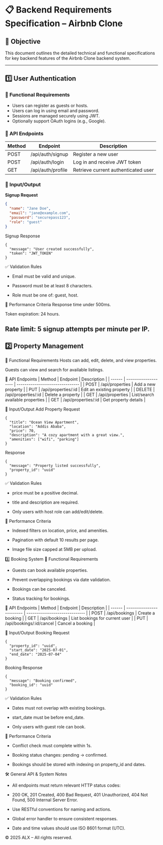 # 📋 Backend Requirements Specification – Airbnb Clone

## 🎯 Objective
This document outlines the detailed technical and functional specifications for key backend features of the Airbnb Clone backend system.

---

## 1️⃣ User Authentication

### 🔧 Functional Requirements
- Users can register as guests or hosts.
- Users can log in using email and password.
- Sessions are managed securely using JWT.
- Optionally support OAuth logins (e.g., Google).

### 🔗 API Endpoints

| Method | Endpoint          | Description                        |
|--------|-------------------|------------------------------------|
| POST   | /api/auth/signup  | Register a new user                |
| POST   | /api/auth/login   | Log in and receive JWT token       |
| GET    | /api/auth/profile | Retrieve current authenticated user |

### 📝 Input/Output

**Signup Request**
```json
{
  "name": "Jane Doe",
  "email": "jane@example.com",
  "password": "securepass123",
  "role": "guest"
}
```
Signup Response
```
{
  "message": "User created successfully",
  "token": "JWT_TOKEN"
}
```
✅ Validation Rules
  - Email must be valid and unique.

  - Password must be at least 8 characters.

  - Role must be one of: guest, host.

🚀 Performance Criteria
Response time under 500ms.

Token expiration: 24 hours.

Rate limit: 5 signup attempts per minute per IP.
---
## 2️⃣ Property Management
🔧 Functional Requirements
Hosts can add, edit, delete, and view properties.

Guests can view and search for available listings.

🔗 API Endpoints
| Method | Endpoint             | Description                      |
| ------ | -------------------- | -------------------------------- |
| POST   | /api/properties      | Add a new property               |
| PUT    | /api/properties/\:id | Edit an existing property        |
| DELETE | /api/properties/\:id | Delete a property                |
| GET    | /api/properties      | List/search available properties |
| GET    | /api/properties/\:id | Get property details             |

📝 Input/Output
Add Property Request
```
{
  "title": "Ocean View Apartment",
  "location": "Addis Ababa",
  "price": 70,
  "description": "A cozy apartment with a great view.",
  "amenities": ["wifi", "parking"]
}
```
Response
```
{
  "message": "Property listed successfully",
  "property_id": "uuid"
}
```
✅ Validation Rules
  - price must be a positive decimal.

  - title and description are required.

  - Only users with host role can add/edit/delete.

🚀 Performance Criteria
  - Indexed filters on location, price, and amenities.

  - Pagination with default 10 results per page.

  - Image file size capped at 5MB per upload.

3️⃣ Booking System
🔧 Functional Requirements
  - Guests can book available properties.

  - Prevent overlapping bookings via date validation.

  - Bookings can be canceled.

  - Status tracking for bookings.

🔗 API Endpoints
| Method | Endpoint                  | Description                    |
| ------ | ------------------------- | ------------------------------ |
| POST   | /api/bookings             | Create a booking               |
| GET    | /api/bookings             | List bookings for current user |
| PUT    | /api/bookings/\:id/cancel | Cancel a booking               |

📝 Input/Output
Booking Request
```
{
  "property_id": "uuid",
  "start_date": "2025-07-01",
  "end_date": "2025-07-04"
}
```
Booking Response
```
{
  "message": "Booking confirmed",
  "booking_id": "uuid"
}
```
✅ Validation Rules
  - Dates must not overlap with existing bookings.

  - start_date must be before end_date.

  - Only users with guest role can book.

🚀 Performance Criteria
  - Conflict check must complete within 1s.

  - Booking status changes: pending → confirmed.

  - Bookings should be stored with indexing on property_id and dates.

🛠️ General API & System Notes
  - All endpoints must return relevant HTTP status codes:

  - 200 OK, 201 Created, 400 Bad Request, 401 Unauthorized, 404 Not Found, 500 Internal Server Error.

  - Use RESTful conventions for naming and actions.

  - Global error handler to ensure consistent responses.

  - Date and time values should use ISO 8601 format (UTC).

© 2025 ALX – All rights reserved.


